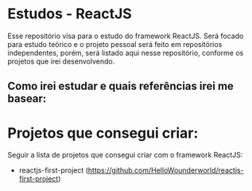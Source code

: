 # Estudos - ReactJS
Esse repositório visa para o estudo do framework ReactJS. Será focado para estudo teórico e o projeto pessoal será feito em repositórios independentes, porém, será listado aqui nesse repositório, conforme os projetos que irei desenvolvendo.

## Como irei estudar e quais referências irei me basear:

# Projetos que consegui criar:
Seguir a lista de projetos que consegui criar com o framework ReactJS:

- reactjs-first-project (https://github.com/HelloWounderworld/reactjs-first-project)
